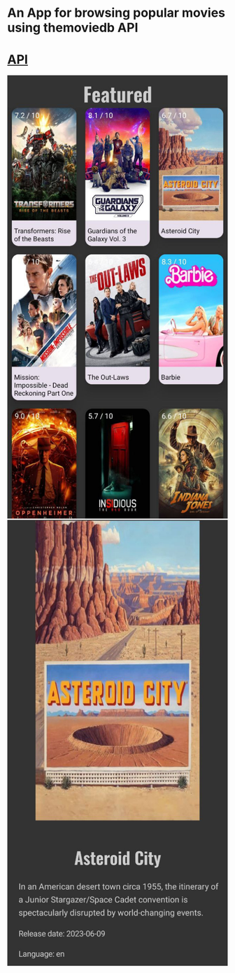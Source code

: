 # An App for browsing popular movies using themoviedb API
[API](https://developers.themoviedb.org/3/getting-started/introduction)
=================
![main page](./images/main_page.jpg)
![info page](./images/movie_info.jpg)
